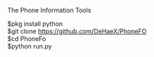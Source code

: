 The Phone Information Tools

$pkg install python
<br>
$git clone https://github.com/DeHaeX/PhoneFO
<br>
$cd PhoneFo
<br>
$python run.py
